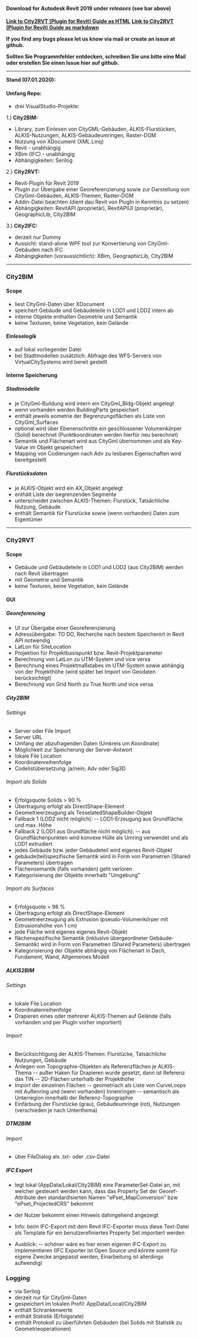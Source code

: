 #### Download for **Autodesk Revit 2019** under *releases* (see bar above)

[**Link to City2RVT (Plugin for Revit) Guide as HTML**](Doc_City2RVT.html)
[**Link to City2RVT (Plugin for Revit) Guide as markdown**](Doc_City2RVT.md)


**If you find any bugs please let us know via mail or create an issue at github.**

**Sollten Sie Programmfehler entdecken, schreiben Sie uns bitte eine Mail oder erstellen Sie einen Issue hier auf github.**

----------------------


**Stand (07.01.2020):**

#### Umfang Repo:
- drei VisualStudio-Projekte:

1.) **City2BIM:**
 - Library, zum Einlesen von CityGML-Gebäuden, ALKIS-Flurstücken, ALKIS-Nutzungen, ALKIS-Gebäudeumringen, Raster-DGM
 - Nutzung von XDocument (XML.Linq)
 - Revit - unabhängig
 - XBim (IFC) - unabhängig
 - Abhängigkeiten: Serilog

2.) **City2RVT:**
 - Revit-Plugin für Revit 2019
 - PlugIn zur Übergabe einer Georeferenzierung sowie zur Darstellung von CityGml-Gebäuden, ALKIS-Themen, Raster-DGM
 - Addin-Datei beachten (dient dau Revit von PlugIn in Kenntnis zu setzen)
 - Abhängigkeiten: RevitAPI (proprietär), RevitAPIUI (proprietär), GeographicLib, City2BIM

3.) **City2IFC:**
 - derzeit nur Dummy
 - Aussicht: stand-alone WPF tool zur Konvertierung von CityGml-Gebäuden nach IFC
 - Abhängigkeiten (voraussichtlich): XBim, GeographicLib, City2BIM

---------------------------

### City2BIM

#### Scope

- liest CityGml-Daten über XDocument
- speichert Gebäude und Gebäudeteile in LOD1 und LOD2 intern ab
- interne Objekte enthalten Geometrie und Semantik
- keine Texturen, keine Vegetation, kein Gelände

#### Einleselogik

- auf lokal vorliegender Datei
- bei Stadtmodellen zusätzlich: Abfrage des WFS-Servers von VirtualCitySystems wird bereit gestellt


#### Interne Speicherung

##### Stadtmodelle

- je CityGml-Buildung wird intern ein CityGml_Bldg-Objekt angelegt
- wenn vorhanden werden BuildingParts gespeichert
- enthält jeweils eometrie der Begrenzungsflächen als Liste von CityGml_Surfaces
- optional wird über Ebenenschnitte ein geschlossener Volumenkörper (Solid) berechnet (Punktkoordinaten werden hierfür neu berechnet)
- Semantik und Flächenart wird aus CityGml übernommen und als Key-Value im Objekt gespeichert
- Mapping von Codierungen nach Adv zu lesbaren Eigenschaften wird bereitgestellt

##### Flurstücksdaten

- je ALKIS-Objekt wird ein AX_Objekt angelegt
- enthält Liste der begrenzenden Segmente
- unterscheidet zwischen ALKIS-Themen: Flurstück, Tatsächliche Nutzung, Gebäude
- enthält Semantik für Flurstücke sowie (wenn vorhanden) Daten zum Eigentümer

------------------------------------

### City2RVT

#### Scope

- Gebäude und Gebäudeteile in LOD1 und LOD2 (aus City2BIM) werden nach Revit übertragen
- mit Geometrie und Semantik
- keine Texturen, keine Vegetation, kein Gelände

#### GUI

##### Georeferencing

- UI zur Übergabe einer Georeferenzierung
- Adressübergabe: TO DO, Recherche nach bestem Speicherort in Revit API notwendig
- LatLon für SiteLocation
- Projektion für Projektbasispunkt bzw. Revit-Projektparameter
- Berechnung von LatLon zu UTM-System und vice versa
- Berechnung eines Projektmaßstabes im UTM-System sowie abhängig von der Projekthöhe (wird später bei Import von Geodaten berücksichtigt)
- Berechnung von Grid North zu True North und vice versa

#####  City2BIM

###### Settings

- Server oder File Import
- Server URL
- Umfang der abzufragenden Daten (Umkreis um Koordinate)
- Möglichkeit zur Speicherung der Server-Antwort
- lokale File Location
- Koordinatenreihenfolge
- Codelistübersetzung: ja/nein; Adv oder Sig3D

###### Import als Solids

- Erfolgsquote Solids > 90 %
- Übertragung erfolgt als DirectShape-Element
- Geometrieerzeugung als TesselatedShapeBuilder-Objekt
- Fallback 1 (LOD2 nicht möglich):
-- LOD1-Erzeugung aus Grundfläche und max. Höhe
- Fallback 2 (LOD1 aus Grundfläche nicht möglich): 
-- aus Grundflächenpunkten wird konvexe Hülle als Umring verwendet und als LOD1 extrudiert
- jedes Gebäude bzw. jeder Gebäudeteil wird eigenes Revit-Objekt
- gebäude(teil)spezifische Semantik wird in Form von Parametren (Shared Parameters) übertragen
- Flächensemantik (falls vorhanden) geht verloren
- Kategorisierung der Objekte innerhalb "Umgebung"

###### Import als Surfaces

- Erfolgsquote > 98 %
- Übertragung erfolgt als DirectShape-Element
- Geometrieerzeugung als Extrusion (pseudo-Volumenkörper mit Extrusionshöhe von 1 cm)
- jede Fläche wird eigenes eigenes Revit-Objekt
- flächenspezifische Semantik (inklusive übergeordneter Gebäude-Semantik) wird in Form von Parametren (Shared Parameters) übertragen
- Kategorisierung der Objekte abhängig von Flächenart in Dach, Fundament, Wand, Allgemeines Modell

##### ALKIS2BIM

###### Settings

- lokale File Location
- Koordinatenreihenfolge
- Drapieren eines oder mehrerer ALKIS-Themen auf Gelände (falls vorhanden und per PlugIn vorher importiert)

###### Import

- Berücksichtigung der ALKIS-Themen: Flurstücke, Tatsächliche Nutzungen, Gebäude
- Anlegen von Topographie-Objekten als Referenzflächen je ALKIS-Thema
-- außer Haken für Drapieren wurde gesetzt, dann ist Referenz das TIN
-- 2D-Flächen unterhalb der Projekthöhe
- Import der einzelnen Flächen
-- geometrisch als Liste von CurveLoops mit Außenring und (wenn vorhanden) Innenringen
-- semantisch als Unterregion innerhalb der Referenz-Topographie
- Einfärbung der Flurstücke (grau), Gebäudeumringe (rot), Nutzungen (verschieden je nach Unterthema)

##### DTM2BIM

###### Import

- über FileDialog als .txt- oder .csv-Datei

##### IFC Export

- legt lokal (AppData/Lokal/City2BIM) eine ParameterSet-Datei an, mit welcher gesteuert werden kann, dass das Property Set der Georef-Attribute den standardisierten Namen "ePset_MapConversion" bzw "ePset_ProjectedCRS" bekommt
- der Nutzer bekommt einen Hinweis dahingehend angezeigt
- Info: beim IFC-Export mit dem Revit IFC-Exporter muss diese Text-Datei als Template für ein benutzerefiniertes Property Set importiert werden

- Ausblick:
-- schöner wäre es hier einen eigenen IFC-Export zu implementieren (IFC Exporter ist Open Source und könnte somit für eigene Zwecke angepasst werden, Einarbeitung ist allerdings aufwendig)

### Logging

- via Serilog
- derzeit nur für CityGml-Daten
- gespeichert im lokalen Profil: AppData/Local/City2BIM
- enthält Schrankenwerte
- enthält Statistik (Erfolgsrate)
- enthält Protokoll zu überführten Gebäuden (bei Solids mit Statistik zu Geometrieoperationen)